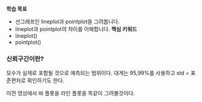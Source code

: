 
**학습 목표**  
- 선그래프인 lineplot과 pointplot을 그려봅니다.
- lineplot과 pointplot의 차이를 이해합니다.
**핵심 키워드**
- lineplot()
- pointplot()
### 신뢰구간이란?
모수가 실제로 포함될 것으로 예측되는 범위이다.
대게는 95,99%를 사용하고 std = 표준편차로 확인하기도 한다.




이전 영상에서 바 플롯을 라인 플롯을 똑같이 그려볼것이다.